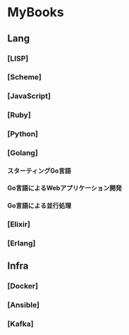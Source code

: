 MyBooks
=======
## Lang
### [LISP]
### [Scheme]
### [JavaScript]
### [Ruby]
### [Python]
### [Golang]
#### スターティングGo言語
#### Go言語によるWebアプリケーション開発
#### Go言語による並行処理
### [Elixir]
### [Erlang]
## Infra
### [Docker]
### [Ansible]
### [Kafka]
